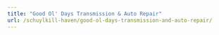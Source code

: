 ```yaml
---
title: "Good Ol' Days Transmission & Auto Repair"
url: /schuylkill-haven/good-ol-days-transmission-and-auto-repair/
---
```

